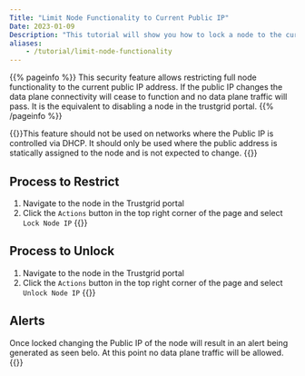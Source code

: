 ```yaml
---
Title: "Limit Node Functionality to Current Public IP"
Date: 2023-01-09
Description: "This tutorial will show you how to lock a node to the current public IP address."
aliases: 
    - /tutorial/limit-node-functionality
---
```


{{% pageinfo %}}
This security feature allows restricting full node functionality to the current public IP address. If the public IP changes the data plane connectivity will cease to function and no data plane traffic will pass. It is the equivalent to disabling a node in the trustgrid portal. 
{{% /pageinfo %}}

{{<alert color="warning">}}This feature should not be used on networks where the Public IP is controlled via DHCP. It should only be used where the public address is statically assigned to the node and is not expected to change. {{</alert>}}
## Process to Restrict
1. Navigate to the node in the Trustgrid portal
1. Click the `Actions` button in the top right corner of the page and select `Lock Node IP` {{<tgimg src="lock-node-ip.png" caption="Lock Node IP" width="25%">}}

## Process to Unlock
1. Navigate to the node in the Trustgrid portal
1. Click the `Actions` button in the top right corner of the page and select `Unlock Node IP` {{<tgimg src="unlock-node-ip.png" caption="Lock Node IP" width="25%">}}

## Alerts
Once locked changing the Public IP of the node will result in an alert being generated as seen belo. At this point no data plane traffic will be allowed.
{{<tgimg src="alert-node-public-ip.png" caption="Alert generated when node attempts to connect from an unauthorized IP address.">}}
